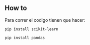 ## How to

Para correr el codigo tienen que hacer:

```pip install scikit-learn ```

```pip install pandas ```